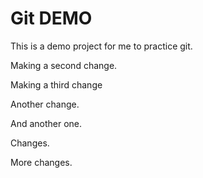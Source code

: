 # Git DEMO

This is a demo project for me to practice git.

Making a second change.

Making a third change

Another change.

And another one.

Changes.

More changes.
